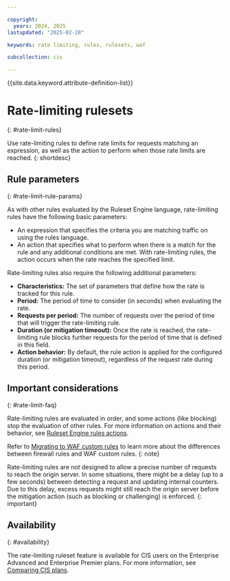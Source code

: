 ```yaml
---

copyright:
  years: 2024, 2025
lastupdated: "2025-02-28"

keywords: rate limiting, rules, rulesets, waf

subcollection: cis

---
```


{{site.data.keyword.attribute-definition-list}}

# Rate-limiting rulesets
{: #rate-limit-rules}

Use rate-limiting rules to define rate limits for requests matching an expression, as well as the action to perform when those rate limits are reached.
{: shortdesc}

## Rule parameters
{: #rate-limit-rule-params}

As with other rules evaluated by the Ruleset Engine language, rate-limiting rules have the following basic parameters:

- An expression that specifies the criteria you are matching traffic on using the rules language.
- An action that specifies what to perform when there is a match for the rule and any additional conditions are met. With rate-limiting rules, the action occurs when the rate reaches the specified limit.

Rate-limiting rules also require the following additional parameters:

- **Characteristics:** The set of parameters that define how the rate is tracked for this rule.
- **Period:** The period of time to consider (in seconds) when evaluating the rate.
- **Requests per period:** The number of requests over the period of time that will trigger the rate-limiting rule.
- **Duration (or mitigation timeout):** Once the rate is reached, the rate-limiting rule blocks further requests for the period of time that is defined in this field.
- **Action behavior:** By default, the rule action is applied for the configured duration (or mitigation timeout), regardless of the request rate during this period.

## Important considerations
{: #rate-limit-faq}

Rate-limiting rules are evaluated in order, and some actions (like blocking) stop the evaluation of other rules. For more information on actions and their behavior, see [Ruleset Engine rules actions](/docs/cis?topic=cis-cis-ruleset-engine#ruleset-engine-actions).

Refer to [Migrating to WAF custom rules](/docs/cis?topic=cis-migrating-to-custom-rules) to learn more about the differences between firewall rules and WAF custom rules. 
{: note}

Rate-limiting rules are not designed to allow a precise number of requests to reach the origin server. In some situations, there might be a delay (up to a few seconds) between detecting a request and updating internal counters. Due to this delay, excess requests might still reach the origin server before the mitigation action (such as blocking or challenging) is enforced.
{: important}

## Availability
{: #availability}

The rate-limiting ruleset feature is available for CIS users on the Enterprise Advanced and Enterprise Premier plans. For more information, see [Comparing CIS plans](/docs/cis?topic=cis-cis-plan-comparison).

